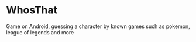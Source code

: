 # WhosThat
Game on Android, guessing a character by known games such as pokemon, league of legends and more
